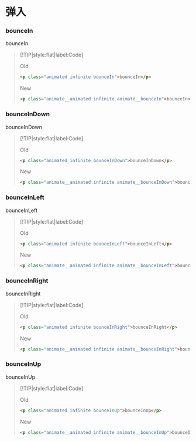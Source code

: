 # 弹入

<!-- toc -->

### bounceIn

<p class="animated infinite bounceIn">bounceIn</p>

> [!TIP|style:flat|label:Code]
>
> <span class="tip">Old</span>
>
> ```html
> <p class="animated infinite bounceIn">bounceIn</p>
> ```
>
> <span class="tip">New</span>
>
> ```html
> <p class="animate__animated infinite animate__bounceIn">bounceIn</p>
> ```

### bounceInDown

<p class="animated infinite bounceInDown">bounceInDown</p>

> [!TIP|style:flat|label:Code]
>
> <span class="tip">Old</span>
>
> ```html
> <p class="animated infinite bounceInDown">bounceInDown</p>
> ```
>
> <span class="tip">New</span>
>
> ```html
> <p class="animate__animated infinite animate__bounceInDown">bounceInDown</p>
> ```

### bounceInLeft

<p class="animated infinite bounceInLeft">bounceInLeft</p>

> [!TIP|style:flat|label:Code]
>
> <span class="tip">Old</span>
>
> ```html
> <p class="animated infinite bounceInLeft">bounceInLeft</p>
> ```
>
> <span class="tip">New</span>
>
> ```html
> <p class="animate__animated infinite animate__bounceInLeft">bounceInLeft</p>
> ```

### bounceInRight

<p class="animated infinite bounceInRight">bounceInRight</p>

> [!TIP|style:flat|label:Code]
>
> <span class="tip">Old</span>
>
> ```html
> <p class="animated infinite bounceInRight">bounceInRight</p>
> ```
>
> <span class="tip">New</span>
>
> ```html
> <p class="animate__animated infinite animate__bounceInRight">bounceInRight</p>
> ```

### bounceInUp

<p class="animated infinite bounceInUp">bounceInUp</p>

> [!TIP|style:flat|label:Code]
>
> <span class="tip">Old</span>
>
> ```html
> <p class="animated infinite bounceInUp">bounceInUp</p>
> ```
>
> <span class="tip">New</span>
>
> ```html
> <p class="animate__animated infinite animate__bounceInUp">bounceInUp</p>
> ```

<!-- endtoc -->